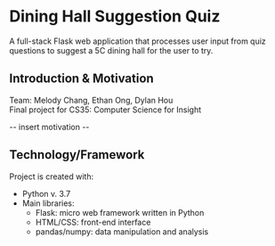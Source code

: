 # Dining Hall Suggestion Quiz
A full-stack Flask web application that processes user input from quiz questions to suggest a 5C dining hall for the user to try.

## Introduction & Motivation
Team: Melody Chang, Ethan Ong, Dylan Hou  
Final project for CS35: Computer Science for Insight

-- insert motivation --

## Technology/Framework
Project is created with:  
* Python v. 3.7
* Main libraries:
  + Flask: micro web framework written in Python
  + HTML/CSS: front-end interface
  + pandas/numpy: data manipulation and analysis 
